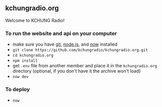 ## kchungradio.org

Welcome to KCHUNG Radio! 

### To run the website and api on your computer

- make sure you have [git](https://git-scm.com/downloads), [node.js](https://nodejs.org), and [now](https://zeit.co/download) installed
- `git clone https://github.com/kchungradio/kchungradio.org.git`
- `cd kchungradio.org`
- `npm install`
- get `.env` file from another member and place it in the `kchungradio.org` directory (optional, if you don't have it the archive won't load)
- `now dev`

### To deploy

- `now`
